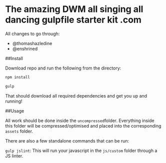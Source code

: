# The amazing DWM all singing all dancing gulpfile starter kit .com

All changes to go through:

* @thomashazledine
* @enshrined

##Install

Download repo and run the following from the directory:

```js
npm install

gulp
```

That should download all required dependencies and get you up and running!

##Usage

All work should be done inside the `uncompressed`folder. Everything inside this folder will be compressed/optimised and placed into the corresponding `assets` folder.

There are also a few standalone commands that can be run:

`gulp jslint`: This will run your javascript in the `js/custom` folder through a JS linter.